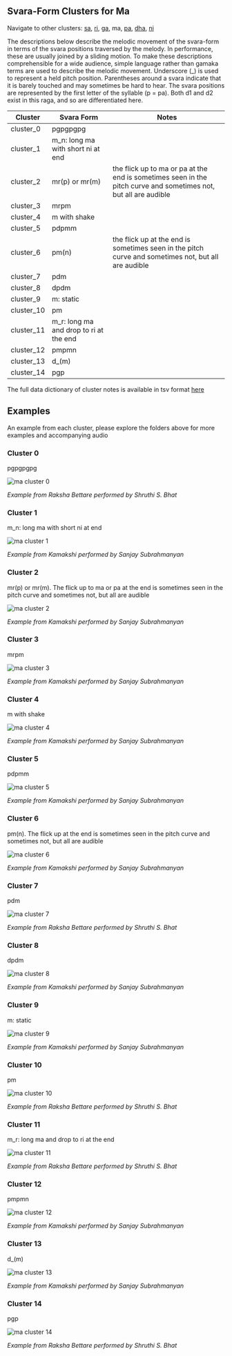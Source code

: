## Svara-Form Clusters for Ma

Navigate to other clusters: [sa](../sa), [ri](../ri), [ga](../ga), ma, [pa](../pa), [dha](../dha), [ni](../ni)

The descriptions below describe the melodic movement of the svara-form in terms of the svara positions traversed by the melody. In performance, these are usually joined by a sliding motion. To make these descriptions comprehensible for a wide audience, simple language rather than gamaka terms are used to describe the melodic movement. Underscore (_) is used to represent a held pitch position. Parentheses around a svara indicate that it is barely touched and may sometimes be hard to hear. The svara positions are represented by the first letter of the syllable (p = pa). Both d1 and d2 exist in this raga, and so are differentiated here. 

| **Cluster** | **Svara Form**                         | **Notes**                                                                                                       |
|-------------|----------------------------------------|-----------------------------------------------------------------------------------------------------------------|
| cluster_0   | pgpgpgpg                               |                                                                                                                 |
| cluster_1   | m_n: long ma with short ni at end      |                                                                                                                 |
| cluster_2   | mr(p) or mr(m)                         | the flick up to ma or pa at the end is sometimes seen in the pitch curve and sometimes not, but all are audible |
| cluster_3   | mrpm                                   |                                                                                                                 |
| cluster_4   | m with shake                           |                                                                                                                 |
| cluster_5   | pdpmm                                  |                                                                                                                 |
| cluster_6   | pm(n)                                  | the flick up at the end is sometimes seen in the pitch curve and sometimes not, but all are audible             |
| cluster_7   | pdm                                    |                                                                                                                 |
| cluster_8   | dpdm                                   |                                                                                                                 |
| cluster_9   | m: static                              |                                                                                                                 |
| cluster_10  | pm                                     |                                                                                                                 |
| cluster_11  | m_r: long ma and drop to ri at the end |                                                                                                                 |
| cluster_12  | pmpmn                                  |                                                                                                                 |
| cluster_13  | d_(m)                                  |                                                                                                                 |
| cluster_14  | pgp                                    |                                                                                                                 |
The full data dictionary of cluster notes is available in tsv format [here](../../svara_forms_data_dictionary.tsv)

## Examples

An example from each cluster, please explore the folders above for more examples and accompanying audio

### Cluster 0

pgpgpgpg

<div align="left">
  <img src="cluster_0/raksha_bettare_239.png" alt="ma cluster 0" />
  <p><em>Example from Raksha Bettare performed by Shruthi S. Bhat</em></p>
</div>

### Cluster 1

m_n: long ma with short ni at end

<div align="left">
  <img src="cluster_1/kamakshi_1006.png" alt="ma cluster 1" />
  <p><em>Example from Kamakshi performed by Sanjay Subrahmanyan</em></p>
</div>

### Cluster 2

mr(p) or mr(m). The flick up to ma or pa at the end is sometimes seen in the pitch curve and sometimes not, but all are audible

<div align="left">
  <img src="cluster_2/kamakshi_1149.png" alt="ma cluster 2" />
  <p><em>Example from Kamakshi performed by Sanjay Subrahmanyan</em></p>
</div>

### Cluster 3

mrpm

<div align="left">
  <img src="cluster_3/kamakshi_1339.png" alt="ma cluster 3" />
  <p><em>Example from Kamakshi performed by Sanjay Subrahmanyan</em></p>
</div>

### Cluster 4

m with shake

<div align="left">
  <img src="cluster_4/kamakshi_259.png" alt="ma cluster 4" />
  <p><em>Example from Kamakshi performed by Sanjay Subrahmanyan</em></p>
</div>

### Cluster 5

pdpmm

<div align="left">
  <img src="cluster_5/kamakshi_1138.png" alt="ma cluster 5" />
  <p><em>Example from Kamakshi performed by Sanjay Subrahmanyan</em></p>
</div>


### Cluster 6

pm(n). The flick up at the end is sometimes seen in the pitch curve and sometimes not, but all are audible

<div align="left">
  <img src="cluster_6/kamakshi_1020.png" alt="ma cluster 6" />
  <p><em>Example from Kamakshi performed by Sanjay Subrahmanyan</em></p>
</div>

### Cluster 7

pdm

<div align="left">
  <img src="cluster_7/raksha_bettare_36.png" alt="ma cluster 7" />
  <p><em>Example from Raksha Bettare performed by Shruthi S. Bhat</em></p>
</div>

### Cluster 8

dpdm

<div align="left">
  <img src="cluster_8/kamakshi_427.png" alt="ma cluster 8" />
  <p><em>Example from Kamakshi performed by Sanjay Subrahmanyan</em></p>
</div>


### Cluster 9

m: static

<div align="left">
  <img src="cluster_9/kamakshi_106.png" alt="ma cluster 9" />
  <p><em>Example from Kamakshi performed by Sanjay Subrahmanyan</em></p>
</div>


### Cluster 10

pm

<div align="left">
  <img src="cluster_10/raksha_bettare_104.png" alt="ma cluster 10" />
  <p><em>Example from Raksha Bettare performed by Shruthi S. Bhat</em></p>
</div>


### Cluster 11

m_r: long ma and drop to ri at the end

<div align="left">
  <img src="cluster_11/raksha_bettare_21.png" alt="ma cluster 11" />
  <p><em>Example from Raksha Bettare performed by Shruthi S. Bhat</em></p>
</div>


### Cluster 12

pmpmn

<div align="left">
  <img src="cluster_12/kamakshi_448.png" alt="ma cluster 12" />
  <p><em>Example from Kamakshi performed by Sanjay Subrahmanyan</em></p>
</div>


### Cluster 13

d_(m)	

<div align="left">
  <img src="cluster_13/kamakshi_1373.png" alt="ma cluster 13" />
  <p><em>Example from Kamakshi performed by Sanjay Subrahmanyan</em></p>
</div>


### Cluster 14

pgp

<div align="left">
  <img src="cluster_14/raksha_bettare_243.png" alt="ma cluster 14" />
  <p><em>Example from Raksha Bettare performed by Shruthi S. Bhat</em></p>
</div>






